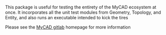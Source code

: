 This package is useful for testing the entirety of the MyCAD ecosystem at once.
It incorporates all the unit test modules from Geometry, Topology, and Entity,
and also runs an executable intended to kick the tires

Please see the [MyCAD gitlab](http://gitlab.com/ezzieyguywuf/mycad) homepage
for more information
